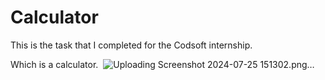 # Calculator
This is the task that I completed for the Codsoft internship. 

Which is a calculator. 
![Uploading Screenshot 2024-07-25 151302.png…]()
